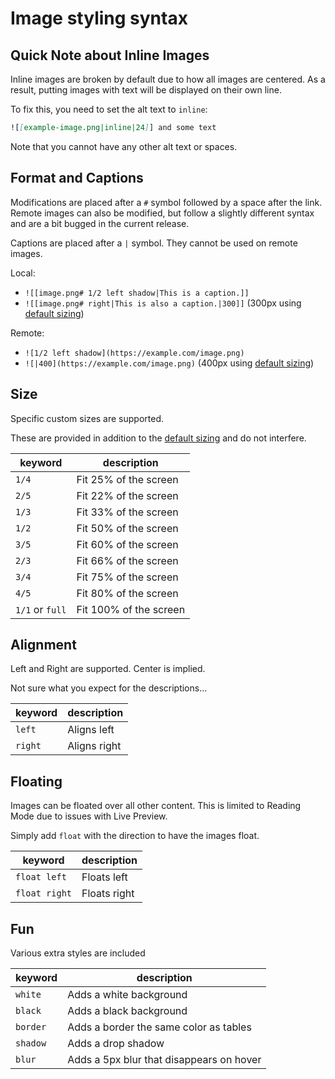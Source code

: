 # Image styling syntax

## Quick Note about Inline Images

Inline images are broken by default due to how all images are centered. As a result, putting images with text will be displayed on their own line.

To fix this, you need to set the alt text to `inline`:

```md
![[example-image.png|inline|24]] and some text
```

Note that you cannot have any other alt text or spaces.

## Format and Captions

Modifications are placed after a `#` symbol followed by a space after the link. Remote images can also be modified, but follow a slightly different syntax and are a bit bugged in the current release.

Captions are placed after a `|` symbol. They cannot be used on remote images.

Local:

- `![[image.png# 1/2 left shadow|This is a caption.]]`
- `![[image.png# right|This is also a caption.|300]]` (300px using [default sizing](https://help.obsidian.md/How+to/Embed+files#Resize+images))

Remote:

- `![1/2 left shadow](https://example.com/image.png)`
- `![|400](https://example.com/image.png)` (400px using [default sizing](https://help.obsidian.md/How+to/Embed+files#Resize+images))

## Size

Specific custom sizes are supported.

These are provided in addition to the [default sizing](https://help.obsidian.md/How+to/Embed+files#Resize+images) and do not interfere.

| keyword         | description            |
| --------------- | ---------------------- |
| `1/4`           | Fit 25% of the screen  |
| `2/5`           | Fit 22% of the screen  |
| `1/3`           | Fit 33% of the screen  |
| `1/2`           | Fit 50% of the screen  |
| `3/5`           | Fit 60% of the screen  |
| `2/3`           | Fit 66% of the screen  |
| `3/4`           | Fit 75% of the screen  |
| `4/5`           | Fit 80% of the screen  |
| `1/1` or `full` | Fit 100% of the screen |

## Alignment

Left and Right are supported. Center is implied.

Not sure what you expect for the descriptions...

| keyword | description  |
| ------- | ------------ |
| `left`  | Aligns left  |
| `right` | Aligns right |

## Floating

Images can be floated over all other content. This is limited to Reading Mode due to issues with Live Preview.

Simply add `float` with the direction to have the images float.

| keyword       | description  |
| ------------- | ------------ |
| `float left`  | Floats left  |
| `float right` | Floats right |

## Fun

Various extra styles are included

| keyword  | description                              |
| -------- | ---------------------------------------- |
| `white`  | Adds a white background                  |
| `black`  | Adds a black background                  |
| `border` | Adds a border the same color as tables   |
| `shadow` | Adds a drop shadow                       |
| `blur`   | Adds a 5px blur that disappears on hover |

